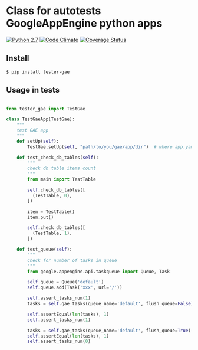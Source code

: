 # Class for autotests GoogleAppEngine python apps
[![Python 2.7](https://img.shields.io/travis/vb64/test.helper.gae.svg?label=Python%202.7&style=plastic)](https://travis-ci.org/vb64/test.helper.gae)
[![Code Climate](https://img.shields.io/codeclimate/maintainability-percentage/vb64/test.helper.gae.svg?label=Code%20Climate&style=plastic)](https://codeclimate.com/github/vb64/test.helper.gae)
[![Coverage Status](https://coveralls.io/repos/github/vb64/test.helper.gae/badge.svg?branch=master)](https://coveralls.io/github/vb64/test.helper.gae?branch=master)

## Install
```
$ pip install tester-gae
```

## Usage in tests

```python

from tester_gae import TestGae

class TestGaeApp(TestGae):
    """
    test GAE app
    """
    def setUp(self):
        TestGae.setUp(self, "path/to/you/gae/app/dir")  # where app.yaml located

    def test_check_db_tables(self):
        """
        check db table items count
        """
        from main import TestTable

        self.check_db_tables([
          (TestTable, 0),
        ])

        item = TestTable()
        item.put()

        self.check_db_tables([
          (TestTable, 1),
        ])

    def test_queue(self):
        """
        check for number of tasks in queue
        """
        from google.appengine.api.taskqueue import Queue, Task

        self.queue = Queue('default')
        self.queue.add(Task('xxx', url='/'))

        self.assert_tasks_num(1)
        tasks = self.gae_tasks(queue_name='default', flush_queue=False)

        self.assertEqual(len(tasks), 1)
        self.assert_tasks_num(1)

        tasks = self.gae_tasks(queue_name='default', flush_queue=True)
        self.assertEqual(len(tasks), 1)
        self.assert_tasks_num(0)

```
